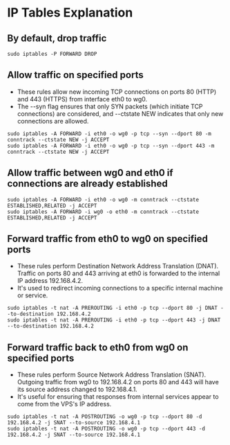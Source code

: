 # IP Tables Explanation

## By default, drop traffic
```
sudo iptables -P FORWARD DROP
```

## Allow traffic on specified ports
- These rules allow new incoming TCP connections on ports 80 (HTTP) and 443 (HTTPS) from interface eth0 to wg0. 
- The --syn flag ensures that only SYN packets (which initiate TCP connections) are considered, and --ctstate NEW indicates that only new connections are allowed.
```
sudo iptables -A FORWARD -i eth0 -o wg0 -p tcp --syn --dport 80 -m conntrack --ctstate NEW -j ACCEPT
sudo iptables -A FORWARD -i eth0 -o wg0 -p tcp --syn --dport 443 -m conntrack --ctstate NEW -j ACCEPT
```

## Allow traffic between wg0 and eth0 if connections are already established
```
sudo iptables -A FORWARD -i eth0 -o wg0 -m conntrack --ctstate ESTABLISHED,RELATED -j ACCEPT
sudo iptables -A FORWARD -i wg0 -o eth0 -m conntrack --ctstate ESTABLISHED,RELATED -j ACCEPT
```

## Forward traffic from eth0 to wg0 on specified ports
- These rules perform Destination Network Address Translation (DNAT). Traffic on ports 80 and 443 arriving at eth0 is forwarded to the internal IP address 192.168.4.2. 
- It's used to redirect incoming connections to a specific internal machine or service. 
```
sudo iptables -t nat -A PREROUTING -i eth0 -p tcp --dport 80 -j DNAT --to-destination 192.168.4.2
sudo iptables -t nat -A PREROUTING -i eth0 -p tcp --dport 443 -j DNAT --to-destination 192.168.4.2
```

## Forward traffic back to eth0 from wg0 on specified ports
- These rules perform Source Network Address Translation (SNAT). Outgoing traffic from wg0 to 192.168.4.2 on ports 80 and 443 will have its source address changed to 192.168.4.1. 
- It's useful for ensuring that responses from internal services appear to come from the VPS's IP address.
```
sudo iptables -t nat -A POSTROUTING -o wg0 -p tcp --dport 80 -d 192.168.4.2 -j SNAT --to-source 192.168.4.1
sudo iptables -t nat -A POSTROUTING -o wg0 -p tcp --dport 443 -d 192.168.4.2 -j SNAT --to-source 192.168.4.1
```